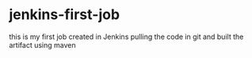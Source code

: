 # jenkins-first-job
this is my first job created in Jenkins pulling the code in git and built the artifact using maven
